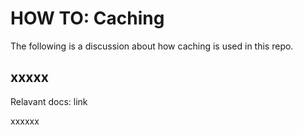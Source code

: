 # HOW TO: Caching

The following is a discussion about how caching is used in this repo.

## xxxxx

Relavant docs: link

xxxxxx
